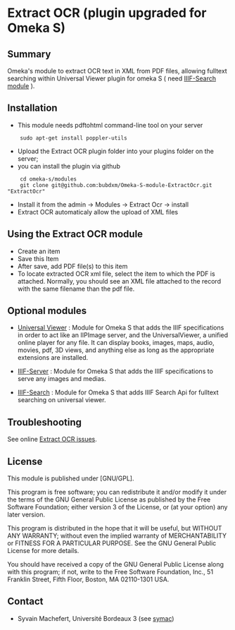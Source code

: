 Extract OCR (plugin upgraded for Omeka S)
=============================


Summary
-----------

Omeka's module to extract OCR text in XML from PDF files, allowing fulltext searching within Universal Viewer plugin for omeka S ( need [IIIF-Search module](https://github.com/bubdxm/Omeka-S-module-IiifSearch) ).

Installation
------------
- This module needs pdftohtml command-line tool on your server

```
    sudo apt-get install poppler-utils
```

- Upload the Extract OCR plugin folder into your plugins folder on the server;
- you can install the plugin via github

```
    cd omeka-s/modules  
    git clone git@github.com:bubdxm/Omeka-S-module-ExtractOcr.git "ExtractOcr"
```

- Install it from the admin → Modules → Extract Ocr -> install
- Extract OCR automaticaly allow the upload of XML files 

Using the Extract OCR module
---------------------------

- Create an item
- Save this Item
- After save, add PDF file(s) to this item
- To locate extracted OCR xml file, select the item to which the PDF is attached. Normally, you should see an XML file attached to the record with the same filename than the pdf file. 


Optional modules
----------------

- [Universal Viewer](https://github.com/Daniel-KM/Omeka-S-module-UniversalViewer) : Module for Omeka S that adds the IIIF specifications in order to act like an IIPImage server, and the UniversalViewer, a unified online player for any file. It can display books, images, maps, audio, movies, pdf, 3D views, and anything else as long as the appropriate extensions are installed.

- [IIIF-Server](https://github.com/bubdxm/Omeka-S-module-IiifServer) : Module for Omeka S that adds the IIIF specifications to serve any images and medias. 

- [IIIF-Search](https://github.com/bubdxm/Omeka-S-module-IiifSearch) :  Module for Omeka S that adds IIIF Search Api for  fulltext searching on universal viewer.


Troubleshooting
---------------

See online [Extract OCR issues](https://github.com/bubdxm/Omeka-S-module-ExtractOcr/issues).


License
-------

This module is published under [GNU/GPL].

This program is free software; you can redistribute it and/or modify it under
the terms of the GNU General Public License as published by the Free Software
Foundation; either version 3 of the License, or (at your option) any later
version.

This program is distributed in the hope that it will be useful, but WITHOUT
ANY WARRANTY; without even the implied warranty of MERCHANTABILITY or FITNESS
FOR A PARTICULAR PURPOSE. See the GNU General Public License for more
details.

You should have received a copy of the GNU General Public License along with
this program; if not, write to the Free Software Foundation, Inc.,
51 Franklin Street, Fifth Floor, Boston, MA 02110-1301 USA.


Contact
-------

* Syvain Machefert, Université Bordeaux 3 (see [symac](https://github.com/symac))




